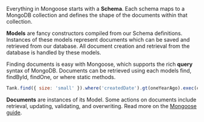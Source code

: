 Everything in Mongoose starts with a **Schema**. Each schema maps to a MongoDB collection and defines the shape of the documents within that collection.

**Models** are fancy constructors compiled from our Schema definitions. Instances of these models represent documents which can be saved and retrieved from our database. All document creation and retrieval from the database is handled by these models.

Finding documents is easy with Mongoose, which supports the rich **query** syntax of MongoDB. Documents can be retrieved using each models find, findById, findOne, or where static methods.

```javascript
Tank.find({ size: 'small' }).where('createdDate').gt(oneYearAgo).exec(callback);
```

**Documents** are instances of its Model. Some actions on documents include retrieval, updating, validating, and overwriting. Read more on the [Mongoose guide](http://mongoosejs.com/docs/documents.html).
